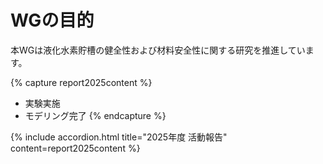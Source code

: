 # WGの目的

本WGは液化水素貯槽の健全性および材料安全性に関する研究を推進しています。

{% capture report2025content %}
- 実験実施
- モデリング完了
{% endcapture %}

{% include accordion.html title="2025年度 活動報告" content=report2025content %}
